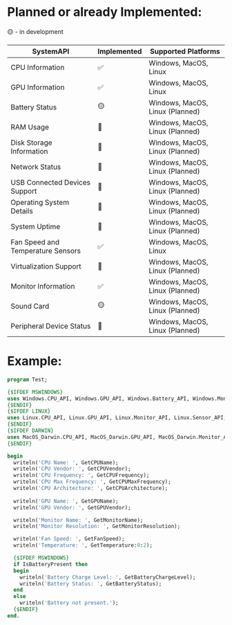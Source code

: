 # Planned or already Implemented:
🟡 - in development

| SystemAPI                          | Implemented        | Supported Platforms             |
| ---------------------------------- | ------------------ | ------------------------------- |
| CPU Information                    | :white_check_mark:       | Windows, MacOS, Linux |
| GPU Information                    | :white_check_mark:       | Windows, MacOS, Linux |
| Battery Status                     | :yellow_circle:       | Windows, MacOS, Linux (Planned) |
| RAM Usage                          | :red_circle:       | Windows, MacOS, Linux (Planned) |
| Disk Storage Information           | :red_circle:       | Windows, MacOS, Linux (Planned) |
| Network Status                     | :red_circle:       | Windows, MacOS, Linux (Planned) |
| USB Connected Devices Support      | :red_circle:       | Windows, MacOS, Linux (Planned) |
| Operating System Details           | :red_circle:       | Windows, MacOS, Linux (Planned) |
| System Uptime                      | :red_circle:       | Windows, MacOS, Linux (Planned) |
| Fan Speed and Temperature Sensors  | :white_check_mark:                 | Windows, MacOS, Linux  |
| Virtualization Support             | :red_circle:       | Windows, MacOS, Linux (Planned) |
| Monitor Information                | :white_check_mark:        | Windows, MacOS, Linux (Planned) |
| Sound Card                         | :yellow_circle:       | Windows, MacOS, Linux (Planned) |
| Peripheral Device Status           | :red_circle:       | Windows, MacOS, Linux (Planned) |

# Example:
```pascal
program Test;

{$IFDEF MSWINDOWS}
uses Windows.CPU_API, Windows.GPU_API, Windows.Battery_API, Windows.Monitor_API, Windows.Sensor_API;
{$ENDIF}
{$IFDEF LINUX}
uses Linux.CPU_API, Linux.GPU_API, Linux.Monitor_API, Linux.Sensor_API;
{$ENDIF}
{$IFDEF DARWIN}
uses MacOS_Darwin.CPU_API, MacOS_Darwin.GPU_API, MacOS_Darwin.Monitor_API, MacOS_Darwin.Sensor_API;
{$ENDIF}

begin
  writeln('CPU Name: ', GetCPUName);
  writeln('CPU Vendor: ', GetCPUVendor);
  writeln('CPU Frequency: ', GetCPUFrequency);
  writeln('CPU Max Frequency: ', GetCPUMaxFrequency);
  writeln('CPU Architecture: ', GetCPUArchitecture);
  
  writeln('GPU Name: ', GetGPUName);
  writeln('GPU Vendor: ', GetGPUVendor);

  writeln('Monitor Name: ', GetMonitorName);
  writeln('Monitor Resolution: ', GetMonitorResolution);

  writeln('Fan Speed: ', GetFanSpeed);
  writeln('Temperature: ', GetTemperature:0:2);

  {$IFDEF MSWINDOWS}
  if IsBatteryPresent then
  begin
    writeln('Battery Charge Level: ', GetBatteryChargeLevel);
    writeln('Battery Status: ', GetBatteryStatus);
  end
  else
    writeln('Battery not present.');
  {$ENDIF}
end.

```
